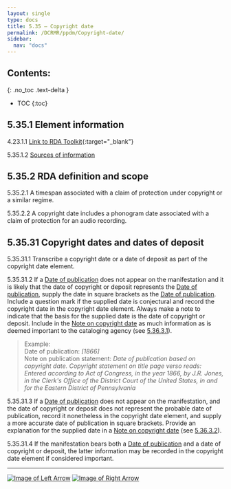 ```yaml
---
layout: single
type: docs
title: 5.35 — Copyright date
permalink: /DCRMR/ppdm/Copyright-date/
sidebar:
  nav: "docs"
---
```


## Contents:
{: .no_toc .text-delta }

- TOC
{:toc}

## 5.35.1 Element information

<a name="5.35.1.1">4.23.1.1</a> [Link to RDA Toolkit](https://beta.rdatoolkit.org/Content/Index?externalId=en-US_ala-452cb3af-3c8e-3c20-8d59-2362ad325a09){:target="_blank"}

<a name="5.35.1.2">5.35.1.2</a> [Sources of information](/DCRMR/ppdm/#5011-sources-of-information)

## 5.35.2 RDA definition and scope

<a name="5.35.2.1">5.35.2.1</a> A timespan associated with a claim of protection under copyright or a similar regime.

<a name="5.35.2.2">5.35.2.2</a> A copyright date includes a phonogram date associated with a claim of protection for an audio recording.

## 5.35.31 Copyright dates and dates of deposit 

<a name="5.35.31.1">5.35.31.1</a> Transcribe a copyright date or a date of deposit as part of the copyright date element.

<a name="5.35.31.2">5.35.31.2</a> If a [Date of publication](/DCRMR/ppdm/Date-of-publication/) does not appear on the manifestation and it is likely that the date of copyright or deposit represents the [Date of publication](/DCRMR/ppdm/Date-of-publication/), supply the date in square brackets as the [Date of publication](/DCRMR/ppdm/Date-of-publication/). Include a question mark if the supplied date is conjectural and record the copyright date in the copyright date element. Always make a note to indicate that the basis for the supplied date is the date of copyright or deposit. Include in the [Note on copyright date](/DCRMR/ppdm/Note-on-copyright-date/) as much information as is deemed important to the cataloging agency (see [5.36.3.1](/DCRMR/ppdm/Note-on-copyright-date/#5.36.3.1)). 

>Example:  
>Date of publication: <CITE>[1866]</CITE>  
>Note on publication statement: <CITE>Date of publication based on copyright date. Copyright statement on title page verso reads: Entered according to Act of Congress, in the year 1866, by J.R. Jones, in the Clerk's Office of the District Court of the United States, in and for the Eastern District of Pennsylvania</CITE>  

<a name="5.35.31.3">5.35.31.3</a> If a [Date of publication](/DCRMR/ppdm/Date-of-publication/) does not appear on the manifestation, and the date of copyright or deposit does not represent the probable date of publication, record it nonetheless in the copyright date element, and supply a more accurate date of publication in square brackets. Provide an explanation for the supplied date in a [Note on copyright date](/DCRMR/ppdm/Note-on-copyright-date/) (see [5.36.3.2](/DCRMR/ppdm/Note-on-copyright-date/#5.36.3.2)).

<a name="5.35.31.4">5.35.31.4</a> If the manifestation bears both a [Date of publication](/DCRMR/ppdm/Date-of-publication/) and a date of copyright or deposit, the latter information may be recorded in the copyright date element if considered important.

---

[![Image of Left Arrow](https://rbms-bsc.github.io/DCRMR/assets/pictures/navigation/Arrow_Left.png "5.34 — Note on manufacture statement")](/DCRMR/ppdm/Note-on-manufacture-statement/) [![Image of Right Arrow](https://rbms-bsc.github.io/DCRMR/assets/pictures/navigation/Arrow_Right.png "5.36 — Note on copyright date")](/DCRMR/ppdm/Note-on-copyright-date/)
